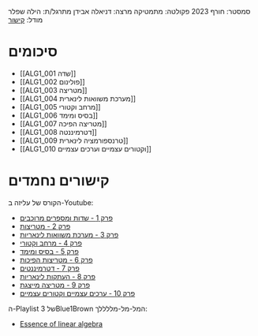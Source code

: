 סמסטר: חורף 2023
פקולטה: מתמטיקה
מרצה: דניאלה אבידן
מתרגל/ת: הילה שפלר
מודל: [קישור](https://moodle2223.technion.ac.il/course/view.php?id=411)

# סיכומים
- [[ALG1_001 שדה]]
- [[ALG1_002 פולינום]]
- [[ALG1_003 מטריצה]]
- [[ALG1_004 מערכת משוואות לינארית]]
- [[ALG1_005 מרחב וקטורי]]
- [[ALG1_006 בסיס ומימד]]
- [[ALG1_007 מטריצה הפיכה]]
- [[ALG1_008 דטרמיננטה]]
- [[ALG1_009 טרנספורמציה לינארית]]
- [[ALG1_010 וקטורים עצמיים וערכים עצמיים]]

# קישורים נחמדים
הקורס של עליזה ב-Youtube:
- [פרק 1 - שדות ומספרים מרוכבים](https://youtube.com/playlist?list=PLCvkcH5OUmCkOp_fytDB_BAOWNxQZmvy4)
- [פרק 2 - מטריצות](https://youtube.com/playlist?list=PLCvkcH5OUmCmitJxHr0Z--U1IB25Fto_l)
- [פרק 3 - מערכת משוואות לינאריות](https://www.youtube.com/playlist?list=PLCvkcH5OUmClOIceYWI1EXjXAH6o1Atq2)
- [פרק 4 - מרחב וקטורי](https://www.youtube.com/playlist?list=PLCvkcH5OUmCnnjTAU38yu1HxQD46AX-Zd)
- [פרק 5 - בסיס ומימד](https://www.youtube.com/playlist?list=PLCvkcH5OUmCnwgtDAe17h1rojs6c5HiEi)
- [פרק 6 - מטריצות הפיכות](https://www.youtube.com/playlist?list=PLCvkcH5OUmCnwgtDAe17h1rojs6c5HiEi)
- [פרק 7 - דטרמיננטים](https://www.youtube.com/playlist?list=PLCvkcH5OUmCmhdbx3nbsnvXcW31_UYw8v)
- [פרק 8 - העתקות לינאריות](https://www.youtube.com/watch?v=XP_IAh-PaDk&list=PLCvkcH5OUmCmd5W0My2xC64ZJoug59W_K)
- [פרק 9 - מטריצה מייצגת](https://www.youtube.com/playlist?list=PLCvkcH5OUmClgyuK4Rdi7rs90pKEKlQZv)
- [פרק 10 - ערכים עצמיים וקטורים עצמיים](https://www.youtube.com/playlist?list=PLCvkcH5OUmClPBHZZG0HCyAJWmwNHGmPT)

ה-Playlist של 3Blue1Brown המל-מל-מללללך:
- [Essence of linear algebra](https://www.youtube.com/playlist?list=PLZHQObOWTQDPD3MizzM2xVFitgF8hE_ab)
